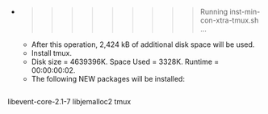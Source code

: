 * >>>>>>>>> Running inst-min-con-xtra-tmux.sh ...
  * After this operation, 2,424 kB of additional disk space will be used.
  * Install tmux.
  * Disk size = 4639396K. Space Used = 3328K. Runtime = 00:00:00:02.
  * The following NEW packages will be installed:
  ```bash
libevent-core-2.1-7 libjemalloc2 tmux
  ```
